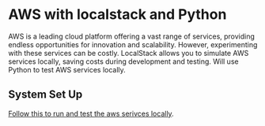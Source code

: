 # AWS with localstack and Python

AWS is a leading cloud platform offering a vast range of services, providing endless opportunities for innovation and scalability. 
However, experimenting with these services can be costly. LocalStack allows you to simulate AWS services locally, saving costs during development and testing. 
Will use Python to test AWS services locally.

## System Set Up
[Follow this to run and test the aws serivces locally](up_system/README.md).






